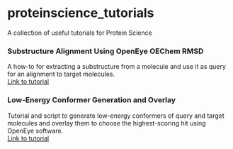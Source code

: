 proteinscience_tutorials
========================

A collection of useful tutorials for Protein Science


### Substructure Alignment Using OpenEye OEChem RMSD
A how-to for extracting a substructure from a molecule and use it as query for an alignment to target molecules.  
[Link to tutorial](https://github.com/rasbt/proteinscience_tutorials/tree/master/substructure_alignment)

### Low-Energy Conformer Generation and Overlay
Tutorial and script to generate low-energy conformers of query and target molecules and overlay them to choose the highest-scoring hit using OpenEye software.  
[Link to tutorial](https://github.com/rasbt/proteinscience_tutorials/tree/master/low_energy_conformer_overlay)